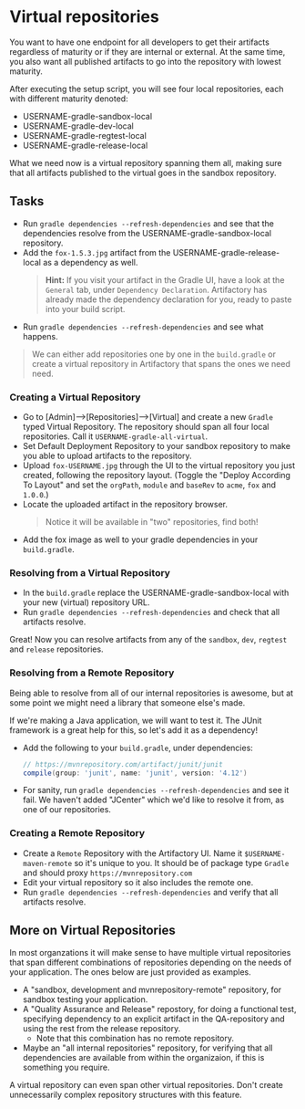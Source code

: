 # Virtual repositories

You want to have one endpoint for all developers to get their artifacts regardless of maturity or if they are internal or external.
At the same time, you also want all published artifacts to go into the repository with lowest maturity.

After executing the setup script, you will see four local repositories, each with different maturity denoted:

* USERNAME-gradle-sandbox-local
* USERNAME-gradle-dev-local
* USERNAME-gradle-regtest-local
* USERNAME-gradle-release-local

What we need now is a virtual repository spanning them all, making sure that all artifacts published to the virtual goes in the sandbox repository.

## Tasks

* Run `gradle dependencies --refresh-dependencies` and see that the dependencies resolve from the
    USERNAME-gradle-sandbox-local repository.
* Add the `fox-1.5.3.jpg` artifact from the USERNAME-gradle-release-local as a dependency as well.
    > **Hint:** If you visit your artifact in the Gradle UI,
    > have a look at the `General` tab, under `Dependency Declaration`.
    > Artifactory has already made the dependency declaration for you,
    > ready to paste into your build script.
* Run `gradle dependencies --refresh-dependencies` and see what happens.

> We can either add repositories one by one in the `build.gradle` or
> create a virtual repository in Artifactory that spans the ones we need need.

### Creating a Virtual Repository

* Go to [Admin]-->[Repositories]-->[Virtual] and create a new `Gradle` typed Virtual Repository.
    The repository should span all four local repositories. Call it `USERNAME-gradle-all-virtual`.
* Set Default Deployment Repository to your sandbox repository to make you able to upload artifacts to the repository.
* Upload `fox-USERNAME.jpg` through the UI to the virtual repository you just created, following the repository layout. (Toggle the "Deploy According To Layout" and set the `orgPath`, `module` and `baseRev` to `acme`, `fox` and `1.0.0`.)
* Locate the uploaded artifact in the repository browser.
    > Notice it will be available in "two" repositories, find both!
* Add the fox image as well to your gradle dependencies in your `build.gradle`.

### Resolving from a Virtual Repository

* In the `build.gradle` replace the USERNAME-gradle-sandbox-local with your
    new (virtual) repository URL.
* Run `gradle dependencies --refresh-dependencies` and check that all artifacts resolve.

Great! Now you can resolve artifacts from any of the `sandbox`, `dev`, `regtest` and `release` repositories.

### Resolving from a Remote Repository

Being able to resolve from all of our internal repositories is awesome,
    but at some point we might need a library that someone else's made.

If we're making a Java application, we will want to test it.
    The JUnit framework is a great help for this, so let's add it as a dependency!

* Add the following to your `build.gradle`, under dependencies:

    ```groovy
    // https://mvnrepository.com/artifact/junit/junit
    compile(group: 'junit', name: 'junit', version: '4.12')
    ```

* For sanity, run `gradle dependencies --refresh-dependencies` and see it fail.
    We haven't added "JCenter" which we'd like to resolve it from, as one of our repositories.

### Creating a Remote Repository

* Create a `Remote` Repository with the Artifactory UI. Name it `$USERNAME-maven-remote` so it's unique to you. It should be of package type `Gradle` and should proxy `https://mvnrepository.com`
* Edit your virtual repository so it also includes the remote one.
* Run `gradle dependencies --refresh-dependencies` and verify that all artifacts resolve.

## More on Virtual Repositories

In most organzations it will make sense to have multiple virtual repositories that span
    different combinations of repositories depending on the needs of your application.
    The ones below are just provided as examples.

* A "sandbox, development and mvnrepository-remote" repository, for sandbox testing your application.
* A "Quality Assurance and Release" repostory, for doing a functional test,
    specifying dependency to an explicit artifact in the QA-repository and using the rest from
    the release repository.
  * Note that this combination has no remote repository.
* Maybe an "all internal repositories" repository, for verifying that all dependencies are available
    from within the organizaion, if this is something you require.

A virtual repository can even span other virtual repositories.
    Don't create unnecessarily complex repository structures with this feature.
